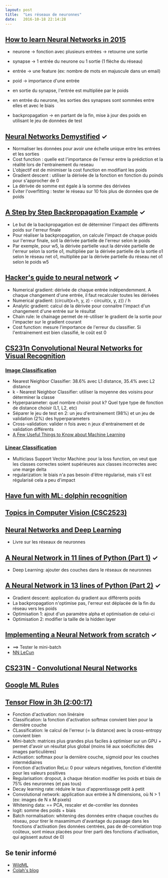 ```yaml
---
layout: post
title:  "Les réseaux de neuronnes"
date:   2016-10-18 22:14:28
---
```


## [How to learn Neural Networks in 2015](https://medium.com/learning-new-stuff/how-to-learn-neural-networks-758b78f2736e#.ms213zu6w)

 * neurone -> fonction avec plusieurs entrées
        -> retourne une sortie
 * synapse -> 1 entrée du neurone ou 1 sortie (1 flèche du réseau)
 * entrée  -> une feature (ex: nombre de mots en majuscule dans un email)
 * poid    -> importance d'une entrée

 * en sortie du synapse, l'entrée est multipliée par le poids
 * en entrée du neurone, les sorties des synapses sont sommées entre elles et avec le biais

 * backpropagation -> en partant de la fin, mise à jour des poids en utilisant le jeu de données de test

## [Neural Networks Demystified](https://www.youtube.com/playlist?list=PLiaHhY2iBX9hdHaRr6b7XevZtgZRa1PoU) &#10003;

 * Normaliser les données pour avoir une échelle unique entre les entrées et les sorties
 * Cost function : quelle est l'importance de l'erreur entre la prédiction et la réalité lors de l'entrainement du reseau
 * L'objectif est de minimiser la cost function en modifiant les poids
 * Gradient descent : utiliser la dérivée de la fonction en fonction du poinds pour s'approcher de 0
 * La dérivée de somme est égale à la somme des dérivées
 * Eviter l'overfitting : tester le réseau sur 10 fois plus de données que de poids

## [A Step by Step Backpropagation Example](https://mattmazur.com/2015/03/17/a-step-by-step-backpropagation-example/) &#10003;

 * Le but de la backpropagation est de déterminer l'impact des différents poids sur l'erreur finale
 * Pour réaliser la backpropagation, on calcule l'impact de chaque poids sur l'erreur finale, soit la dérivée partielle de l'erreur selon le poids
 * Par exemple, pour w5, la dérivée partielle vaut la dérviée partielle de l'erreur selon la sortie o1,
 multipliée par la dérivée partielle de la sortie o1 selon le réseau net o1, multipliée par la dérivée partielle du réseau net o1 selon le poids w5

## [Hacker's guide to neural network](http://karpathy.github.io/neuralnets/#chapter-2-machine-learning) &#10003;

 * Numerical gradient: dérivée de chaque entrée indépendemment. A chaque changement d'une entrée, il faut recalculer toutes les dérivées
 * Numerical gradient: (circuit(x+h, y, z) - circuit(x, y, z)) / h
 * Analytic gradient: calcul de la dérivée pour connaitre l'impact d'un changement d'une entrée sur le résultat
 * Chain rule: le chainage permet de ré-utiliser le gradient de la sortie pour l'impacter sur le gradient courant
 * Cost function: mesure l'importance de l'erreur du classifier. Si l'entrainement est bien classifié, le coût est 0

## [CS231n Convolutional Neural Networks for Visual Recognition](http://cs231n.github.io/)

### [Image Classification](http://cs231n.github.io/classification/)

 * Nearest Neighbor Classifier: 38.6% avec L1 distance, 35.4% avec L2 distance 
 * k - Nearest Neighbor Classifier: utiliser la moyenne des voisins pour déterminer la classe
 * Hyperparameter: quel nombre choisir pout k? Quel type type de fonction de distance choisir (L1, L2, etc)
 * Séparer le jeu de test en 2: un jeu d'entrainement (98%) et un jeu de validation (2%) des hyperparameters
 * Cross-validation: valider n fois avec n jeux d'entrainement et de validation différents
 * [A Few Useful Things to Know about Machine Learning](http://homes.cs.washington.edu/~pedrod/papers/cacm12.pdf)
 
### [Linear Classification](http://cs231n.github.io/linear-classify/)

 * Multiclass Support Vector Machine: pour la loss function, on veut que les classes correctes soient supérieures aux classes incorrectes avec une marge delta
 * regularization: le biais n'a pas besoin d'être régularisé, mais s'il est régularisé cela a peu d'impact

## [Have fun with ML: dolphin recognition](https://github.com/humphd/have-fun-with-machine-learning)

## [Topics in Computer Vision (CSC2523)](http://www.cs.utoronto.ca/~fidler/teaching/2015/CSC2523.html)

## [Neural Networks and Deep Learning](http://neuralnetworksanddeeplearning.com/chap1.html)

* Livre sur les réseaux de neuronnes

## [A Neural Network in 11 lines of Python (Part 1)](http://iamtrask.github.io/2015/07/12/basic-python-network/) &#10003;

 * Deep Learning: ajouter des couches dans le réseaux de neuronnes

## [A Neural Network in 13 lines of Python (Part 2)](https://iamtrask.github.io/2015/07/27/python-network-part2/) &#10003;

 * Gradient descent: application du gradient aux différents poids
 * La backpropagation n'optimise pas, l'erreur est déplacée de la fin du réseau vers les poids
 * Optimisation 1: ajout d'un paramètre alpha et optimisation de celui-ci
 * Optimisation 2: modifier la taille de la hidden layer

## [Implementing a Neural Network from scratch](http://www.wildml.com/2015/09/implementing-a-neural-network-from-scratch/) &#10003;

 * ==> Tester le mini-batch
 * [NN LeCun](http://yann.lecun.com/exdb/publis/pdf/lecun-98b.pdf)

## [CS231N - Convolutional Neural Networks](https://youtu.be/yp9rwI_LZX8?list=PL16j5WbGpaM0_Tj8CRmurZ8Kk1gEBc7fg&t=455)

## [Google ML Rules](http://martin.zinkevich.org/rules_of_ml/rules_of_ml.pdf)

## [Tensor Flow in 3h (2:00:17)](https://cloud.google.com/blog/big-data/2017/01/learn-tensorflow-and-deep-learning-without-a-phd)

 * Fonction d'activation: non linéraire
 * Classification: la fonction d'activation softmax convient bien pour la dernière couche
 * CLassification: le calcul de l'erreur (= la distance) avec la cross-entropy convient bien
 * Mini-batch: matrices plus grandes plus faciles à optimiser sur un GPU + permet d'avoir un résultat plus global (moins lié aux soécificités des images particulières)
 * Activation: softmax pour la dernière couche, sigmoid pour les couches intermédiaires
 * Fonction d'activation ReLu: 0 pour valeurs négatives, fonction d'identité pour les valeurs positives
 * Regularisation: dropout, à chaque itération modifier les poids et biais de 75% des neuronnes (et pas tous)
 * Decay learning rate: réduire le taux d'apprentissage petit à petit
 * Convolutional network: application aux entrée à N dimensions, où N > 1 (ex: images de N x M pixels)
 * Whitening data: == PCA, rescaler et de-corréler les données
 * logit: somme des poids + biais
 * Batch normalisation: whitening des données entre chaque couches du réseau, pour tirer le maxamimum d'avantage du passage dans les fonctions d'activation (les données centrées, pas de dé-correlation trop coûteux, sont mieux placées pour tirer parti des fonctions d'activation, qui agissent autout de 0)

## Se tenir informé

 * [WildML](http://www.wildml.com/)
 * [Colah's blog](http://colah.github.io/)
